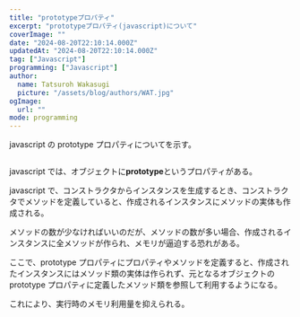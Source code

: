 ```yaml
---
title: "prototypeプロパティ"
excerpt: "prototypeプロパティ(javascript)について"
coverImage: ""
date: "2024-08-20T22:10:14.000Z"
updatedAt: "2024-08-20T22:10:14.000Z"
tag: ["Javascript"]
programming: ["Javascript"]
author:
  name: Tatsuroh Wakasugi
  picture: "/assets/blog/authors/WAT.jpg"
ogImage:
  url: ""
mode: programming
---
```


javascript の prototype プロパティについてを示す。

<div class="note_content_by_programming_language" id="note_content_Javascript">

```javascript

```

javascript では、オブジェクトに**prototype**というプロパティがある。

javascript で、コンストラクタからインスタンスを生成するとき、コンストラクタでメソッドを定義していると、作成されるインスタンスにメソッドの実体も作成される。

メソッドの数が少なければいいのだが、メソッドの数が多い場合、作成されるインスタンスに全メソッドが作られ、メモリが逼迫する恐れがある。

ここで、prototype プロパティにプロパティやメソッドを定義すると、作成されたインスタンスにはメソッド類の実体は作られず、元となるオブジェクトの prototype プロパティに定義したメソッド類を参照して利用するようになる。

これにより、実行時のメモリ利用量を抑えられる。

</div>
